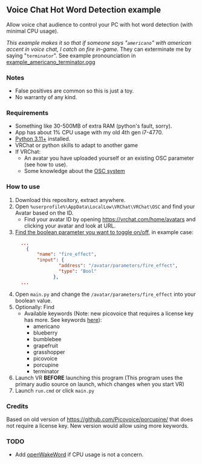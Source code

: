 ## Voice Chat Hot Word Detection example

Allow voice chat audience to control your PC with hot word detection (with minimal CPU usage).

*This example makes it so that if someone says "`americano`" with american accent in voice chat, I catch on fire in-game.* 
They can exterminate me by saying "`terminator`".
See example pronounciation in [example_americano_terminator.ogg](example_americano_terminator.ogg) 

### Notes 

 - False positives are common so this is just a toy.
 - No warranty of any kind.

### Requirements

 - Something like 30-500MB of extra RAM (python's fault, sorry).
 - App has about 1% CPU usage with my old 4th gen i7-4770.
 - [Python 3.11+](https://www.python.org/downloads/) installed.
 - VRChat or python skills to adapt to another game
 - If VRChat:
    - An avatar you have uploaded yourself or an existing OSC parameter (see how to use).
    - Some knowledge about the [OSC system](https://docs.vrchat.com/docs/osc-avatar-parameters)

### How to use
 1. Download this repository, extract anywhere.
 2. Open `%userprofile%\AppData\LocalLow\VRChat\VRChat\OSC` and find your Avatar based on the ID.
    - Find your avatar ID by opening https://vrchat.com/home/avatars and clicking your avatar and look at URL.
 3. [Find the boolean parameter you want to toggle on/off](https://vrc.school/docs/Avatars/Expressions-Menu-Params), in example case:  
    ```json
      ...
	   	{
		  	"name": "fire_effect",
		  	"input": {
					"address": "/avatar/parameters/fire_effect",
					"type": "Bool"
				  },
      ...
	```
 4. Open `main.py` and change the `/avatar/parameters/fire_effect` into your boolean value.
 5. Optionally: Find 
    - Available keywords (Note: new picovoice that requires a license key has more. See keywords [here](https://github.com/Picovoice/porcupine/tree/master/resources)):
	   - americano
       - blueberry
       - bumblebee
       - grapefruit
       - grasshopper
       - picovoice
       - porcupine
       - terminator
 6. Launch VR **BEFORE** launching this program (This program uses the primary audio source on launch, which changes when you start VR)
 7. Launch `run.cmd` or click `main.py`


### Credits

Based on old version of https://github.com/Picovoice/porcupine/ that does not require a license key.
New version would allow using more keywords.

### TODO

 - Add [openWakeWord](https://github.com/dscripka/openWakeWord) if CPU usage is not a concern.
